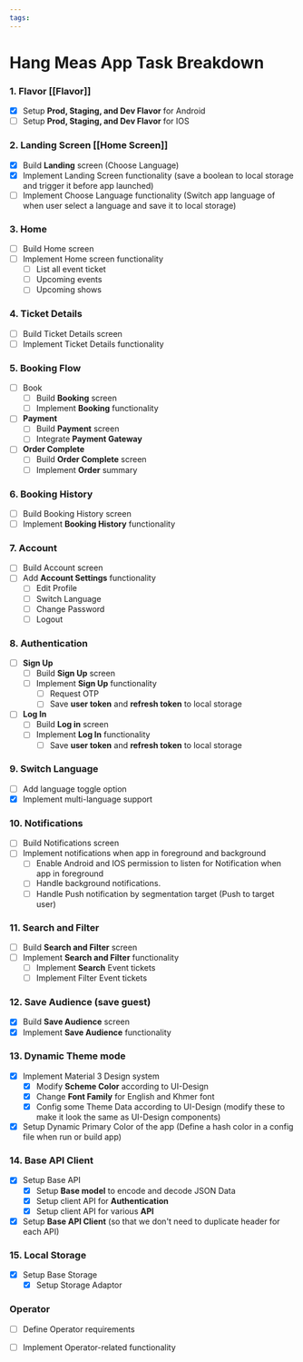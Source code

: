 ```yaml
---
tags:
---
```

# Hang Meas App Task Breakdown

### 1. Flavor [[Flavor]]
- [x] Setup **Prod, Staging, and Dev Flavor** for Android
- [ ] Setup **Prod, Staging, and Dev Flavor** for IOS

### 2. Landing Screen [[Home Screen]]
- [x] Build **Landing** screen (Choose Language)
- [x] Implement Landing Screen functionality (save a boolean to local storage and trigger it before app launched)
- [ ] Implement Choose Language functionality (Switch app language of when user select a language and save it to local storage)

### 3. Home
- [ ] Build Home screen
- [ ] Implement Home screen functionality
	- [ ] List all event ticket
	- [ ] Upcoming events
	- [ ] Upcoming shows

### 4. Ticket Details
- [ ] Build Ticket Details screen
- [ ] Implement Ticket Details functionality

### 5. Booking Flow
- [ ] Book
	- [ ] Build **Booking** screen
	- [ ] Implement **Booking** functionality
- [ ] **Payment**
	- [ ] Build **Payment** screen
	- [ ] Integrate **Payment Gateway** 
- [ ] **Order Complete**
	- [ ] Build **Order Complete** screen
	- [ ] Implement **Order** summary

### 6. Booking History
- [ ] Build Booking History screen
- [ ] Implement **Booking History** functionality

### 7. Account
- [ ] Build Account screen
- [ ] Add **Account Settings** functionality
	- [ ] Edit Profile
	- [ ] Switch Language
	- [ ] Change Password
	- [ ] Logout

### 8. Authentication
- [ ] **Sign Up**
	- [ ] Build **Sign Up** screen
	- [ ] Implement **Sign Up** functionality
		- [ ] Request OTP
		- [ ] Save **user token** and **refresh token** to local storage
- [ ] **Log In**
	- [ ] Build **Log in** screen
	- [ ] Implement **Log In** functionality
		- [ ] Save **user token** and **refresh token** to local storage

### 9. Switch Language
- [ ] Add language toggle option
- [x] Implement multi-language support

### 10. Notifications
- [ ] Build Notifications screen
- [ ] Implement notifications when app in foreground and background
	- [ ] Enable Android and IOS permission to listen for Notification when app in foreground
	- [ ] Handle background notifications.
	- [ ] Handle Push notification by segmentation target (Push to target user)
### 11. Search and Filter
- [ ] Build **Search and Filter** screen
- [ ] Implement **Search and Filter** functionality
	- [ ] Implement **Search** Event tickets
	- [ ] Implement Filter Event tickets
### 12. Save Audience (save guest) 
- [x] Build **Save Audience** screen
- [x] Implement **Save Audience** functionality
### 13. Dynamic Theme mode
- [x] Implement Material 3 Design system
	- [x] Modify **Scheme Color** according to UI-Design
	- [x] Change **Font Family** for English and Khmer font
	- [x] Config some Theme Data according to UI-Design (modify these to make it look the same as UI-Design components)
- [x] Setup Dynamic Primary Color of the app (Define a hash color in a config file when run or build app)
### 14. Base API Client
- [x] Setup Base API
	- [x] Setup **Base model** to encode and decode JSON Data
	- [x] Setup client API for **Authentication**
	- [x] Setup client API for various **API**
- [x] Setup **Base API Client** (so that we don't need to duplicate header for each API)
### 15. Local Storage
- [x] Setup Base Storage
	- [x] Setup Storage Adaptor

### Operator
- [ ] Define Operator requirements
- [ ] Implement Operator-related functionality

